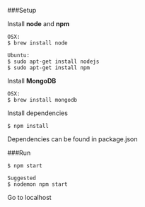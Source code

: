 ###Setup

Install **node** and **npm**
```
OSX:
$ brew install node

Ubuntu:
$ sudo apt-get install nodejs
$ sudo apt-get install npm
```

Install **MongoDB**
```
OSX:
$ brew install mongodb
```


Install dependencies
```
$ npm install
```

Dependencies can be found in package.json


###Run
```
$ npm start

Suggested
$ nodemon npm start
```
Go to localhost
